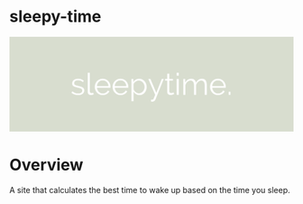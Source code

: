 # sleepy-time

![SleepytimeLogo](src/sleepytimeBanner.png)

# Overview

A site that calculates the best time to wake up based on the time you sleep. 

